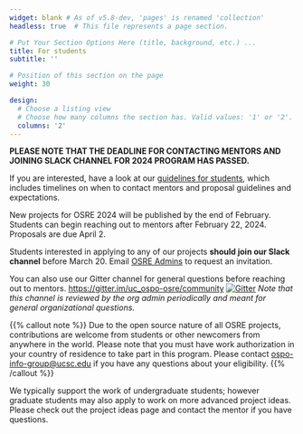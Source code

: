 ```yaml
---
widget: blank # As of v5.8-dev, 'pages' is renamed 'collection'
headless: true  # This file represents a page section.

# Put Your Section Options Here (title, background, etc.) ...
title: For students
subtitle: ''

# Position of this section on the page
weight: 30

design:
  # Choose a listing view
  # Choose how many columns the section has. Valid values: '1' or '2'.
  columns: '2'
---
```


**PLEASE NOTE THAT THE DEADLINE FOR CONTACTING MENTORS AND JOINING SLACK CHANNEL FOR 2024 PROGRAM HAS PASSED.**

If you are interested, have a look at our [guidelines for students](/osredocs/forstudents), which includes timelines on when to contact mentors and proposal guidelines and expectations. 

New projects for OSRE 2024 will be published by the end of February. Students can begin reaching out to mentors after February 22, 2024. Proposals are due April 2. 

Students interested in applying to any of our projects **should join our Slack channel** before March 20. Email [OSRE Admins](mailto:ospo-info-group@ucsc.edu) to request an invitation. 

You can also use our Gitter channel for general questions before reaching out to mentors. https://gitter.im/uc_ospo-osre/community
[![Gitter](https://badges.gitter.im/uc_ospo-osre/community.svg)](https://gitter.im/uc_ospo-osre/community?utm_source=badge&utm_medium=badge&utm_campaign=pr-badge) *Note that this channel is reviewed by the org admin periodically and meant for general organizational questions.*

{{% callout note %}}
Due to the open source nature of all OSRE projects, contributions are welcome from students or other newcomers from anywhere in the world. Please note that you must have work authorization in your country of residence to take part in this program. Please contact ospo-info-group@ucsc.edu if you have any questions about your eligibility. 
{{% /callout %}}

We typically support the work of undergraduate students; however graduate students may also apply to work on more advanced project ideas. Please check out the project ideas page and contact the mentor if you have questions.
